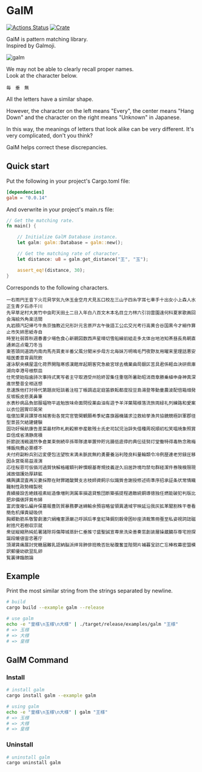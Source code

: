 # GalM

[![Actions Status](https://github.com/awrznc/GalM/workflows/Build/badge.svg)](https://github.com/awrznc/GalM/actions)
[![Crate](https://img.shields.io/crates/v/galm.svg)](https://crates.io/crates/galm)

GalM is pattern matching library.<br>
Inspired by Galmoji.

![galm](https://awrznc.github.io/GalM/assets/image/galm_20200627.png)

We may not be able to clearly recall proper names.<br>
Look at the character below.

```text
毎　垂　無
```

All the letters have a similar shape.

However, the character on the left means "Every", the center means "Hang Down" and the character on the right means "Unknown" in Japanese.

In this way, the meanings of letters that look alike can be very different. It's very complicated, don't you think?

GalM helps correct these discrepancies.

## Quick start

Put the following in your project's Cargo.toml file:

```toml
[dependencies]
galm = "0.0.14"
```

And overwrite in your project's main.rs file:

```rust
// Get the matching rate.
fn main() {

    // Initialize GalM Database instance.
    let galm: galm::Database = galm::new();

    // Get the matching rate of character.
    let distance: u8 = galm.get_distance("王", "玉");

    assert_eq!(distance, 30);
}
```

Corresponds to the following characters.

```text
一右雨円王音下火花貝学気九休玉金空月犬見五口校左三山子四糸字耳七車手十出女小上森人水正生青夕石赤千川
先早草足村大男竹中虫町天田土二日入年白八百文木本名目立力林六引羽雲園遠何科夏家歌画回会海絵外角楽活間
丸岩顔汽記帰弓牛魚京強教近兄形計元言原戸古午後語工公広交光考行高黄合谷国黒今才細作算止市矢姉思紙寺自
時室社弱首秋週春書少場色食心新親図数西声星晴切雪船線前組走多太体台地池知茶昼長鳥朝直通弟店点電刀冬当
東答頭同道読内南肉馬売買麦半番父風分聞米歩母方北毎妹万明鳴毛門夜野友用曜来里理話悪安暗医委意育員院飲
運泳駅央横屋温化荷界開階寒感漢館岸起期客究急級宮球去橋業曲局銀区苦具君係軽血決研県庫湖向幸港号根祭皿
仕死使始指歯詩次事持式実写者主守取酒受州拾終習集住重宿所暑助昭消商章勝乗植申身神真深進世整昔全相送想
息速族他打対待代第題炭短談着注柱丁帳調追定庭笛鉄転都度投豆島湯登等動童農波配倍箱畑発反坂板皮悲美鼻筆
氷表秒病品負部服福物平返勉放味命面問役薬由油有遊予羊洋葉陽様落流旅両緑礼列練路和愛案以衣位囲胃印英栄
塩億加果貨課芽改械害街各覚完官管関観願希季紀喜旗器機議求泣救給挙漁共協鏡競極訓軍郡径型景芸欠結建健験
固功好候航康告差菜最材昨札刷殺察参産散残士氏史司試児治辞失借種周祝順初松笑唱焼象照賞臣信成省清静席積
折節説浅戦選然争倉巣束側続卒孫帯隊達単置仲貯兆腸低底停的典伝徒努灯堂働特得毒熱念敗梅博飯飛費必票標不
夫付府副粉兵別辺変便包法望牧末満未脈民無約勇要養浴利陸良料量輪類令冷例歴連老労録圧移因永営衛易益液演
応往桜恩可仮価河過賀快解格確額刊幹慣眼基寄規技義逆久旧居許境均禁句群経潔件券険検限現減故個護効厚耕鉱
構興講混査再災妻採際在財罪雑酸賛支志枝師資飼示似識質舎謝授修述術準序招承証条状常情織職制性政勢精製税
責績接設舌絶銭祖素総造像増則測属率損退貸態団断築張提程適敵統銅導徳独任燃能破犯判版比肥非備俵評貧布婦
富武復複仏編弁保墓報豊防貿暴務夢迷綿輸余預容略留領異遺域宇映延沿我灰拡革閣割株干巻看簡危机揮貴疑吸供
胸郷勤筋系敬警劇激穴絹権憲源厳己呼誤后孝皇紅降鋼刻穀骨困砂座済裁策冊蚕至私姿視詞誌磁射捨尺若樹収宗就
衆従縦縮熟純処署諸除将傷障城蒸針仁垂推寸盛聖誠宣専泉洗染善奏窓創装層操蔵臓存尊宅担探誕段暖値宙忠著庁
頂潮賃痛展討党糖届難乳認納脳派拝背肺俳班晩否批秘腹奮並陛閉片補暮宝訪亡忘棒枚幕密盟模訳郵優幼欲翌乱卵
覧裏律臨朗論
```

## Example

Print the most similar string from the strings separated by newline.

```bash
# build
cargo build --example galm --release

# use galm
echo -e "皇様\n玉様\n大様" | ./target/release/examples/galm "王様"
# => 玉様
# => 大様
# => 皇様
```

## GalM Command

### Install

```bash
# install galm
cargo install galm --example galm

# using galm
echo -e "皇様\n玉様\n大様" | galm "王様"
# => 玉様
# => 大様
# => 皇様
```

### Uninstall

```bash
# uninstall galm
cargo uninstall galm
```
